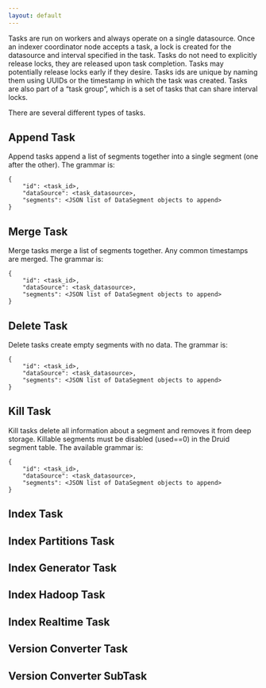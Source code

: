 ```yaml
---
layout: default
---
```

Tasks are run on workers and always operate on a single datasource. Once an indexer coordinator node accepts a task, a lock is created for the datasource and interval specified in the task. Tasks do not need to explicitly release locks, they are released upon task completion. Tasks may potentially release locks early if they desire. Tasks ids are unique by naming them using UUIDs or the timestamp in which the task was created. Tasks are also part of a “task group”, which is a set of tasks that can share interval locks.

There are several different types of tasks.

Append Task
-----------

Append tasks append a list of segments together into a single segment (one after the other). The grammar is:

    {
        "id": <task_id>,
        "dataSource": <task_datasource>,
        "segments": <JSON list of DataSegment objects to append> 
    }

Merge Task
----------

Merge tasks merge a list of segments together. Any common timestamps are merged. The grammar is:

    {
        "id": <task_id>,
        "dataSource": <task_datasource>,
        "segments": <JSON list of DataSegment objects to append> 
    }

Delete Task
-----------

Delete tasks create empty segments with no data. The grammar is:

    {
        "id": <task_id>,
        "dataSource": <task_datasource>,
        "segments": <JSON list of DataSegment objects to append> 
    }

Kill Task
---------

Kill tasks delete all information about a segment and removes it from deep storage. Killable segments must be disabled (used==0) in the Druid segment table. The available grammar is:

    {
        "id": <task_id>,
        "dataSource": <task_datasource>,
        "segments": <JSON list of DataSegment objects to append> 
    }

Index Task
----------

Index Partitions Task
---------------------

Index Generator Task
--------------------

Index Hadoop Task
-----------------

Index Realtime Task
-------------------

Version Converter Task
----------------------

Version Converter SubTask
-------------------------

